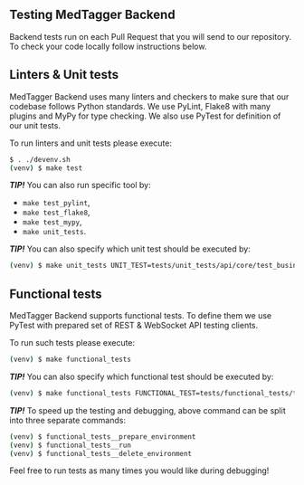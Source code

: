 Testing MedTagger Backend
-------------------------

Backend tests run on each Pull Request that you will send to our repository. To check your code locally
 follow instructions below.

## Linters & Unit tests

MedTagger Backend uses many linters and checkers to make sure that our codebase follows Python standards.
 We use PyLint, Flake8 with many plugins and MyPy for type checking. We also use PyTest for definition of
 our unit tests.

To run linters and unit tests please execute:

```bash
$ . ./devenv.sh
(venv) $ make test
```

_**TIP!**_ You can also run specific tool by:

 - `make test_pylint`,
 - `make test_flake8`,
 - `make test_mypy`,
 - `make unit_tests`.

_**TIP!**_ You can also specify which unit test should be executed by:

```bash
(venv) $ make unit_tests UNIT_TEST=tests/unit_tests/api/core/test_business.py
```

## Functional tests

MedTagger Backend supports functional tests. To define them we use PyTest with prepared set of
 REST & WebSocket API testing clients.

To run such tests please execute:

```bash
(venv) $ make functional_tests
```

_**TIP!**_ You can also specify which functional test should be executed by:

```bash
(venv) $ make functional_tests FUNCTIONAL_TEST=tests/functional_tests/test_basic_flow.py 
```

_**TIP!**_ To speed up the testing and debugging, above command can be split into three
 separate commands:

```bash
(venv) $ functional_tests__prepare_environment
(venv) $ functional_tests__run
(venv) $ functional_tests__delete_environment
```

Feel free to run tests as many times you would like during debugging!
